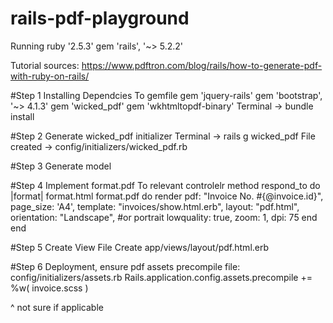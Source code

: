 # rails-pdf-playground

Running
    ruby '2.5.3'
    gem 'rails', '~> 5.2.2'

Tutorial sources: https://www.pdftron.com/blog/rails/how-to-generate-pdf-with-ruby-on-rails/

#Step 1 Installing Dependcies
To gemfile
    gem 'jquery-rails'
    gem 'bootstrap', '~> 4.1.3'
    gem 'wicked_pdf'
    gem 'wkhtmltopdf-binary'
Terminal -> bundle install

#Step 2 Generate wicked_pdf initializer
Terminal -> rails g wicked_pdf
File created -> config/initializers/wicked_pdf.rb

#Step 3 Generate model

#Step 4 Implement format.pdf
To relevant controlelr method
    respond_to do |format|
        format.html
        format.pdf do
            render pdf: "Invoice No. #{@invoice.id}",
            page_size: 'A4',
            template: "invoices/show.html.erb",
            layout: "pdf.html",
            orientation: "Landscape", #or portrait
            lowquality: true,
            zoom: 1,
            dpi: 75
        end
    end

#Step 5 Create View File
Create app/views/layout/pdf.html.erb

#Step 6 Deployment, ensure pdf assets precompile
file: config/initializers/assets.rb
    Rails.application.config.assets.precompile += %w( invoice.scss )

^ not sure if applicable